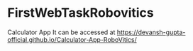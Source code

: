 # FirstWebTaskRobovitics

Calculator App
It can be accessed at https://devansh-gupta-official.github.io/Calculator-App-RoboVitics/

